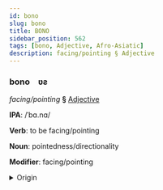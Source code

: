 ```yaml
---
id: bono
slug: bono
title: BONO
sidebar_position: 562
tags: [bono, Adjective, Afro-Asiatic]
description: facing/pointing § Adjective
---
```


### bono&emsp;<span kind="abugida">ʋƨ</span>

*facing/pointing* **§** [Adjective](../../tags/Adjective)

**IPA**: /ˈbɑ.nɑ/

**Verb**: to be facing/pointing

**Noun**: pointedness/directionality

**Modifier**: facing/pointing

<details>
    <summary>Origin</summary>
    Hebrew פָּנָה paná /pa'na/<br/>
    <em>Afro-Asiatic Language Family</em>
</details>